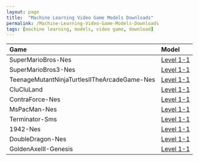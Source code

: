 ```yaml
---
layout: page
title:  "Machine Learning Video Game Models Downloads"
permalink: /Machine-Learning-Video-Game-Models-Downloads
tags: [machine learning, models, video game, download]
---
```






| Game        	   | Model		   
|:-----------------|:-------------------|
| SuperMarioBros-Nes | [Level 1-1](https://repo.videogames.ai/openai_retro/SuperMarioBros-Nes/Level1-1.model)       |
| SuperMarioBros3-Nes  | [Level 1-1](https://repo.videogames.ai/openai_retro/SuperMarioBros3-Nes/1Player.World1.Level1_xcrollreward.model)       |
| TeenageMutantNinjaTurtlesIITheArcadeGame-Nes  | [Level 1-1](https://repo.videogames.ai/openai_retro/SuperMarioBros-Nes/Level1-1.model)       |
| CluCluLand  | [Level 1-1](https://repo.videogames.ai/openai_retro/SuperMarioBros-Nes/Level1-1.model)       |
| ContraForce-Nes  | [Level 1-1](https://repo.videogames.ai/openai_retro/SuperMarioBros-Nes/Level1-1.model)       |
| MsPacMan-Nes  | [Level 1-1](https://repo.videogames.ai/openai_retro/SuperMarioBros-Nes/Level1-1.model)       |
| Terminator-Sms  | [Level 1-1](https://repo.videogames.ai/openai_retro/SuperMarioBros-Nes/Level1-1.model)       |
| 1942-Nes  | [Level 1-1](https://repo.videogames.ai/openai_retro/SuperMarioBros-Nes/Level1-1.model)       |
| DoubleDragon-Nes  | [Level 1-1](https://repo.videogames.ai/openai_retro/SuperMarioBros-Nes/Level1-1.model)       |
| GoldenAxeIII-Genesis | [Level 1-1](https://repo.videogames.ai/openai_retro/SuperMarioBros-Nes/Level1-1.model)       |




